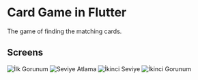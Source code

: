 # Card Game in Flutter

The game of finding the matching cards.

## Screens

![İlk Gorunum](https://user-images.githubusercontent.com/51384613/109062506-13706780-76f9-11eb-8f0d-a1b78472ce74.jpg)
![Seviye Atlama](https://user-images.githubusercontent.com/51384613/109062524-1c613900-76f9-11eb-81b7-affbbc091d01.jpg)
![İkinci Seviye](https://user-images.githubusercontent.com/51384613/109062621-3569ea00-76f9-11eb-8042-31f43e9dff65.jpg)
![İkinci Gorunum](https://user-images.githubusercontent.com/51384613/109062572-271bce00-76f9-11eb-8aba-4b7213728539.jpg)

